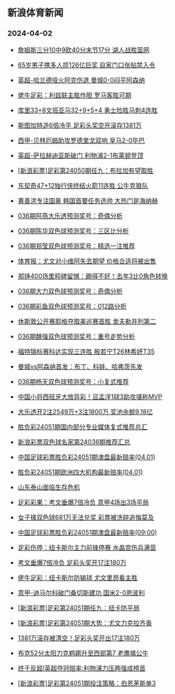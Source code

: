 ## 新浪体育新闻 
### 2024-04-02

+ [詹姆斯三分10中9砍40分末节17分 湖人战胜篮网](https://sports.sina.com.cn/basketball/nba/2024-04-01/doc-inaqhtzx7354507.shtml)

+ [65岁男子携多人揽126亿巨奖 自家门口张贴禁入令](https://sports.sina.com.cn/l/2024-04-01/doc-inaqhpua6437661.shtml)

+ [英超-哈兰德哑火阿克伤退 曼城0-0闷平阿森纳](https://sports.sina.com.cn/g/pl/2024-04-01/doc-inaqhptx8243707.shtml)

+ [佬牛足彩：利兹联主胜作胆 罗马客胜可期](https://sports.sina.com.cn/l/2024-04-01/doc-inaqhyit8052761.shtml)

+ [库里33+8文班亚马32+9+5+4 勇士险胜马刺4连胜](https://sports.sina.com.cn/basketball/nba/2024-04-01/doc-inaqhtzv8167829.shtml)

+ [斯图加特造6倍冷平 足彩头奖空开滚存1381万](https://sports.sina.com.cn/l/2024-04-01/doc-inaqhptz7443288.shtml)

+ [西甲-贝林厄姆助攻罗德里戈双响 皇马2-0毕巴](https://sports.sina.com.cn/g/laliga/2024-04-01/doc-inaqhpua6435875.shtml)

+ [英超-萨拉赫迪亚斯破门 利物浦2-1布莱顿登顶](https://sports.sina.com.cn/g/pl/2024-04-01/doc-inaqhptw1471628.shtml)

+ [[新浪彩票]足彩第24050期任九：布拉加有望取胜](https://sports.sina.com.cn/l/2024-04-01/doc-inaqhptx8254393.shtml)

+ [东契奇47+12独行侠终结火箭11连胜 公牛克狼队](https://sports.sina.com.cn/basketball/nba/2024-04-01/doc-inaqhyiv7239478.shtml)

+ [黄善洪专注国奥 韩国首要任务选帅 大热门是海纳赫](https://sports.sina.com.cn/china/2024-04-01/doc-inaqikxn1092105.shtml)

+ [036期阿燕大乐透预测奖号：奇偶分析](https://sports.sina.com.cn/l/2024-04-01/doc-inaqieru6162367.shtml)

+ [036期陈华双色球预测奖号：三区比分析](https://sports.sina.com.cn/l/2024-04-01/doc-inaqikxp7848855.shtml)

+ [036期郑莹双色球预测奖号：精选一注推荐](https://sports.sina.com.cn/l/2024-04-01/doc-inaqikxr7037809.shtml)

+ [体育报：尤文对小维阿失去期望 价格合适将被出售](https://sports.sina.com.cn/g/seriea/2024-04-01/doc-inaqirfu4899622.shtml)

+ [郑铮400场里程碑留憾：踢得不好！去年3比0角色转换](https://sports.sina.com.cn/china/2024-04-01/doc-inaqhyiw6232922.shtml)

+ [036期大力双色球预测奖号：奇偶分析](https://sports.sina.com.cn/l/2024-04-01/doc-inaqikxs6037883.shtml)

+ [036期彩鱼双色球预测奖号：012路分析](https://sports.sina.com.cn/l/2024-04-01/doc-inaqikxn1072011.shtml)

+ [休斯敦公开赛耶格夺取美巡赛首胜 舍夫勒并列第二](https://sports.sina.com.cn/golf/pgatour/2024-04-01/doc-inaqhtzy6345665.shtml)

+ [036期魏强双色球预测奖号：重号走势分析](https://sports.sina.com.cn/l/2024-04-01/doc-inaqikxp7846438.shtml)

+ [福特锦标赛科达实现三连胜 殷若宁T26林希妤T35](https://sports.sina.com.cn/golf/lpga/2024-04-01/doc-inaqhtzu1382856.shtml)

+ [曼城vs阿森纳首发：布丁、科娃、哈弗茨先发](https://sports.sina.com.cn/g/2024-04-01/doc-inaqfwwk6797330.shtml)

+ [036期杨天双色球预测奖号：小复式推荐](https://sports.sina.com.cn/l/2024-04-01/doc-inaqikxr7038590.shtml)

+ [中国小将西班牙大放异彩！吕孟洋1球3助攻堪称MVP](https://sports.sina.com.cn/g/laliga/2024-04-01/doc-inaqirfq5979493.shtml)

+ [大乐透开2注2549万+3注1800万 奖池余额9.18亿](https://sports.sina.com.cn/l/2024-04-01/doc-inaqizvi6754333.shtml)

+ [胜负彩24051期国内部分专业媒体复式推荐总汇](https://sports.sina.com.cn/l/2024-04-01/doc-inaqhyit8068973.shtml)

+ [新浪彩票双色球名家第24036期推荐汇总](https://sports.sina.com.cn/l/2024-04-01/doc-inaqikxn1076885.shtml)

+ [中国足球彩票胜负彩24051期澳盘最新赔率(04.01)](https://sports.sina.com.cn/l/2024-04-01/doc-inaqhyis1289669.shtml)

+ [胜负彩24051期欧洲四大机构最新赔率(04.01)](https://sports.sina.com.cn/l/2024-04-01/doc-inaqhyiv7257533.shtml)

+ [山东泰山面临生存危机](https://sports.sina.com.cn/china/2024-04-01/doc-inaqhyis1287706.shtml)

+ [足彩彩果：考文垂爆7倍冷负 意甲4场出3场平局](https://sports.sina.com.cn/l/2024-04-02/doc-inaqkwyx6302411.shtml)

+ [女子擒双色球681万无法兑奖 彩票被洗碎追悔莫及](https://sports.sina.com.cn/l/2024-04-02/doc-inaqirfu4888491.shtml)

+ [中国足球彩票胜负彩24051期澳盘最新赔率(09:00)](https://sports.sina.com.cn/l/2024-04-01/doc-inaqhyis1289669.shtml)

+ [足彩伤停：纽卡斯尔主力前锋停赛 水晶宫伤兵满营](https://sports.sina.com.cn/l/2024-04-01/doc-inaqirfp6957072.shtml)

+ [考文垂爆7倍冷负 足彩头奖开17注180万](https://sports.sina.com.cn/l/2024-04-02/doc-inaqkwyx6302411.shtml)

+ [佬牛足彩：纽卡斯尔防输球 尤文里昂看主胜](https://sports.sina.com.cn/l/2024-04-02/doc-inaqkwze4258341.shtml)

+ [意甲-迪马尔科破门桑切斯建功 国米2-0恩波利](https://sports.sina.com.cn/g/seriea/2024-04-02/doc-inaqkwyx6314033.shtml)

+ [[新浪彩票]足彩第24051期任九：纽卡防平局](https://sports.sina.com.cn/l/2024-04-02/doc-inaqkwze4249557.shtml)

+ [[新浪彩票]足彩第24051期大势：尤文力克拉齐奥](https://sports.sina.com.cn/l/2024-04-02/doc-inaqkwyy5313314.shtml)

+ [1381万滚存被清空！足彩头奖开出17注180万](https://sports.sina.com.cn/l/2024-04-02/doc-inaqkwyx6302411.shtml)

+ [布克52分太阳力克鹈鹕升至西部第7 老鹰擒公牛](https://sports.sina.com.cn/basketball/nba/2024-04-02/doc-inaqmcia4176994.shtml)

+ [终于反超!英超夺冠赔率:利物浦力压两强成榜首](https://sports.sina.com.cn/l/2024-04-02/doc-inaqmchy7380311.shtml)

+ [[新浪彩票]足彩第24051期投注策略：伯恩茅斯单3](https://sports.sina.com.cn/l/2024-04-02/doc-inaqkwze4250857.shtml)

